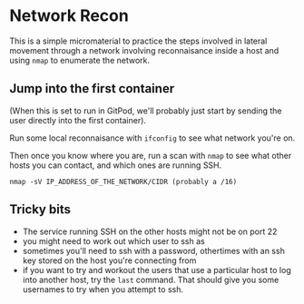 # Network Recon

This is a simple micromaterial to practice the steps involved in lateral movement through a network involving reconnaisance inside a host and using `nmap` to enumerate the network.

## Jump into the first container

(When this is set to run in GitPod, we'll probably just start by sending the user directly into the first container).

Run some local reconnaisance with `ifconfig` to see what network you're on.

Then once you know where you are, run a scan with `nmap` to see what other hosts you can contact, and which ones are running SSH.

```
nmap -sV IP_ADDRESS_OF_THE_NETWORK/CIDR (probably a /16)
```

## Tricky bits

- The service running SSH on the other hosts might not be on port 22
- you might need to work out which user to ssh as
- sometimes you'll need to ssh with a password, othertimes with an ssh key stored on the host you're connecting from
- if you want to try and workout the users that use a particular host to log into another host, try the `last` command. That should give you some usernames to try when you attempt to ssh.
